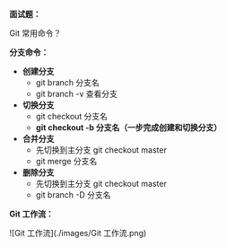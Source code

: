 **面试题：**

Git 常用命令？

**分支命令：**

- **创建分支**
  - git branch 分支名
  - git branch -v 查看分支
- **切换分支**
  - git checkout 分支名
  - **git checkout -b 分支名（一步完成创建和切换分支）**
- **合并分支**
  - 先切换到主分支 git checkout master
  - git merge 分支名
- **删除分支**
  - 先切换到主分支 git checkout master
  - git branch -D 分支名

**Git 工作流：**

![Git 工作流](./images/Git 工作流.png)